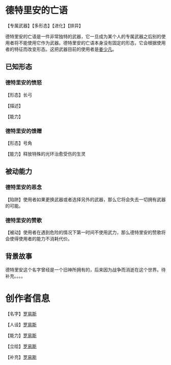 # 德特里安的亡语

【专属武器】【多形态】【进化】【排异】

德特里安的亡语是一件非常独特的武器，它一旦成为某个人的专属武器之后别的使用者将不能使用它作为武器。德特里安的亡语本身没有固定的形态，它会根据使用者的特征而改变形态。这把武器目前的使用者是[姜少凡](../人物/男性/姜少凡.md)。

## 已知形态

### 德特里安的愤怒

【形态】长弓

【描述】

【能力】

### 德特里安的馈赠

【形态】号角

【能力】释放特殊的光环治愈受伤的生灵

## 被动能力

### 德特里安的恶念

【陷阱】使用者如果更换武器或者选择另外的武器，那么它将会失去一切拥有武器的可能。

### 德特里安的赞歌

【被动】使用者在遇到危险的情况下第一时间不使用武力，那么德特里安的赞歌将会使得使用者的能力不消耗代价。

## 背景故事

德特里安这个名字曾经是一个旧神所拥有的，后来因为战争而消逝在这个世界。待补充。。。。

# 创作者信息

【名字】[罗易斯](http://wpa.qq.com/msgrd?v=3&uin=731984870&site=qq&menu=yes)

【人设】[罗易斯](http://wpa.qq.com/msgrd?v=3&uin=731984870&site=qq&menu=yes)

【能力】[罗易斯](http://wpa.qq.com/msgrd?v=3&uin=731984870&site=qq&menu=yes)

【立绘】[罗易斯](http://wpa.qq.com/msgrd?v=3&uin=731984870&site=qq&menu=yes)

【补充】[罗易斯](http://wpa.qq.com/msgrd?v=3&uin=731984870&site=qq&menu=yes)


